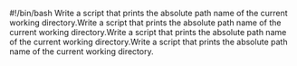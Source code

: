 #!/bin/bash
Write a script that prints the absolute path name of the current working directory.Write a script that prints the absolute path name of the current working directory.Write a script that prints the absolute path name of the current working directory.Write a script that prints the absolute path name of the current working directory.
 
